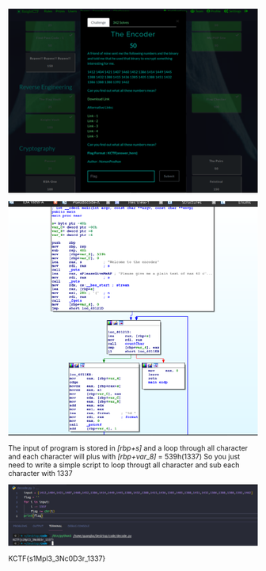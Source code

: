 ![question](question.png)

![ida](IDA.png)

The input of program is stored in *[rbp+s]* and a loop through all character and each character will plus with *[rbp+var_8]* = 539h(1337) 
So you just need to write a simple script to loop througt all character and sub each character with 1337

![flag](script.png)

KCTF{s1Mpl3_3Nc0D3r_1337}
